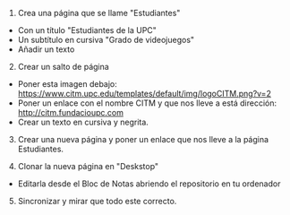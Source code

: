 1. Crea una página que se llame "Estudiantes"
  - Con un título "Estudiantes de la UPC"
  - Un subtítulo en cursiva "Grado de videojuegos"
  - Añadir un texto

2. Crear un salto de página
  - Poner esta imagen debajo: https://www.citm.upc.edu/templates/default/img/logoCITM.png?v=2  
  - Poner un enlace con el nombre CITM y que nos lleve a está dirección: http://citm.fundacioupc.com
  - Crear un texto en cursiva y negrita.

3. Crear una nueva página y poner un enlace que nos lleve a la página Estudiantes.

4. Clonar la nueva página en "Deskstop"
  - Editarla desde el Bloc de Notas abriendo el repositorio en tu ordenador

5. Sincronizar y mirar que todo este correcto.
   